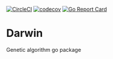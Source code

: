 [![CircleCI](https://circleci.com/gh/Khezen/darwin.svg?style=svg)](https://circleci.com/gh/Khezen/darwin)
[![codecov](https://codecov.io/gh/Khezen/darwin/branch/master/graph/badge.svg)](https://codecov.io/gh/Khezen/darwin)
[![Go Report Card](https://goreportcard.com/badge/github.com/khezen/darwin)](https://goreportcard.com/report/github.com/khezen/darwin) 

# Darwin
Genetic algorithm go package
